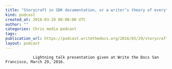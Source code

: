 ```yaml
---
title: "Storycraft in SDK documentation, or a writer’s theory of everything, by Elisa Sawyer"
kind: podcast
created_at: 2016-03-29 00:00:00 UTC
author: ""
categories: Chris media podcast
tags: 
publication_url: https://podcast.writethedocs.org/2016/03/29/storycraft-in-docs-elisa-sawyer/
layout: podcast
---
```


                Lightning talk presentation given at Write the Docs San Francisco, March 29, 2016.
            
